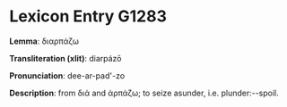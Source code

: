 # Lexicon Entry G1283

**Lemma**: διαρπάζω

**Transliteration (xlit)**: diarpázō

**Pronunciation**: dee-ar-pad'-zo

**Description**:
from διά and ἁρπάζω; to seize asunder, i.e. plunder:--spoil.
